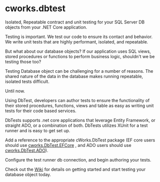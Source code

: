 # cworks.dbtest
Isolated, Repeatable contract and unit testing for your SQL Server DB objects from your .NET Core application.

Testing is important. We test our code to ensure its contact and behavior.  We write unit tests that are highly performant, isolated, and repeatable. 

But what about our database objects?  If our application uses SQL views, stored procedures or functions to perform business logic, shouldn't we be testing those too?

Testing Database object can be challenging for a number of reasons.  The shared nature of the data in the database makes running repeatable, isolated tests difficult. 

Until  now. 

Using DbTest, developers can author tests to ensure the functionality of their stored procedures, functions, views and table as easy as writing unit tests for their code based services. 

DbTests supports .net core applications that leverage Entity Framework, or straight ADO, or a combination of both. DbTests utilizes XUnit for a test runner and is easy to get set up. 

Add a reference to the appropriate cWorks.DbTest package (EF core users should use [cworks.DbTest.EFCore](https://www.nuget.org/packages/cworks.DbTest.EFCore/) , and ADO users should use [cworks.DbTest.ADO](https://www.nuget.org/packages/cworks.DbTest.ADO/)). 

Configure the test runner db connection, and begin authoring your tests. 

Check out the [Wiki](https://github.com/cdarrigo/cworks.dbtest/wiki) for details on getting started and start testing your database object today. 


